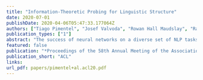 ```yaml
---
title: "Information-Theoretic Probing for Linguistic Structure"
date: 2020-07-01
publishDate: 2020-04-06T05:47:33.177064Z
authors: ["Tiago Pimentel", "Josef Valvoda", "Rowan Hall Maudslay", "Ran Zmigrod", "Adina Williams", "Ryan Cotterell"]
publication_types: ["1"]
abstract: "The success of neural networks on a diverse set of NLP tasks has led researchers to question how much do these networks actually know about natural language. Probes are a natural way of assessing this. When probing, a researcher chooses a linguistic task and trains a supervised model to predict annotation in that linguistic task from the network’s learned representations. If the probe does well, the researcher may conclude that the representations encode knowledge related to the task. A commonly held belief is that using simpler models as probes is better; the logic is that such models will identify linguistic structure, but not learn the task itself. We propose an information-theoretic formalization of probing as estimating mutual information that contradicts this received wisdom: one should always select the highest performing probe one can, even if it is more complex, since it will result in a tighter estimate. The empirical portion of our paper focuses on obtaining tight estimates for how much information BERT knows about parts of speech in a set of five typologically diverse languages that are often underrepresented in parsing research, plus English, totaling six languages. We find BERT accounts for only at most 5% more information than traditional, type-based word embeddings."
featured: false
publication: "*Proceedings of the 58th Annual Meeting of the Association for Computational Linguistics*"
publication_short: "ACL"
links:
url_pdf: papers/pimentel+al.acl20.pdf
---
```


